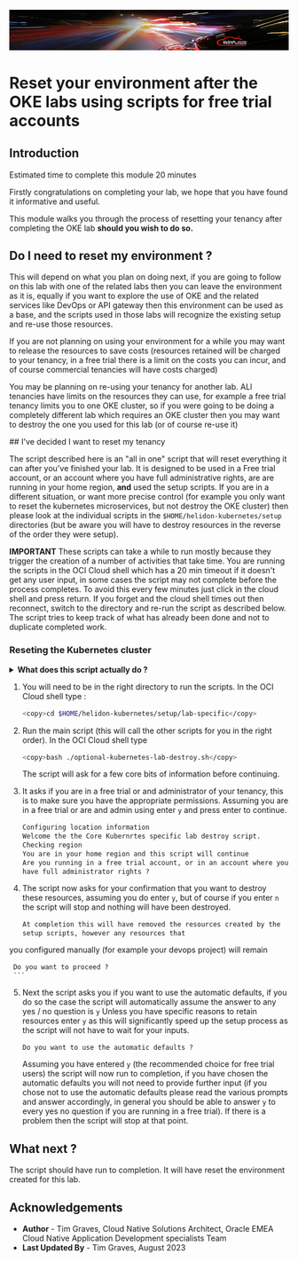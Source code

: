 ![](../../images/customer.logo2.png)

# Reset your environment after the OKE labs using scripts for free trial accounts

## Introduction

Estimated time to complete this module 20 minutes

Firstly congratulations on completing your lab, we hope that you have found it informative and useful.

This module walks you through the process of resetting your tenancy after completing the OKE lab **should you wish to do so.**

## Do I need to reset my environment ?

This will depend on what you plan on doing next, if you are going to follow on this lab with one of the related labs then you can leave the environment as it is, equally if you want to explore the use of OKE and the related services like DevOps or API gateway then this environment can be used as a base, and the scripts used in those labs will recognize the existing setup and re-use those resources.

If you are not planning on using your environment for a while you may want to release the resources to save costs (resources retained will be charged to your tenancy, in a free trial there is a limit on the costs you can incur, and of course commercial tenancies will have costs charged)

You may be planning on re-using your tenancy for another lab. ALl tenancies have limits on the resources they can use, for example a free trial tenancy limits you to one OKE cluster, so if you were going to be doing a completely different lab which requires an OKE cluster then you may want to destroy the one you used for this lab (or of course re-use it)

## I've decided I want to reset my tenancy

The script described here is an  "all in one" script that will reset everything it can after you've finished your lab. It is designed to be used in a Free trial account, or an account where you have full administrative rights, are are running in your home region, **and** used the setup scripts. If you are in a different situation,  or want more precise control (for example you only want to reset the kubernetes microservices, but not destroy the OKE cluster) then please look at the individual scripts in the `$HOME/helidon-kubernetes/setup` directories (but be aware you will have to destroy resources in the reverse of the order they were setup).

**IMPORTANT** These scripts can take a while to run mostly because they trigger the creation of a number of activities that take time. You are running the scripts in the OCI Cloud shell which has a 20 min timeout if it doesn't get any user input, in some cases the script may not complete before the process completes. To avoid this every few minutes just click in the cloud shell and press return. If you forget and the cloud shell times out then reconnect, switch to the directory and re-run the script as described below. The script tries to keep track of what has already been done and not to duplicate completed work.

### Reseting the Kubernetes cluster

<details><summary><b>What does this script actually do ?</b></summary> 

This script will perform the following tasks, where possible you have already used the setup script to do a task then the resource will be re-used.

  - It will attempt to delete any namespaces setup in the optional labs (monitoring, logging and linkerd)
  - It will attempt to delete any namespaces setup in the kubernetes core (ingress-nginx)
  - Delete the microservices images and repos in OCIR
  - Delete the auth token created to access OCIR (it will not logout of docker though)
  - Reset the Kubernetes configuration files (ingress rules, config info etc.)
  - Terminate the Kubernetes cluster
  - Terminate the database and destroy test data
  - Attempt to remove your working a compartment (this will fail if it contains resources you've created)
  - Remove gathered basic information such as your initials
  - Remove the downloaded step certificate manager and certificates it's generated
  
Note that if a resource was reused (for example the database) then it will not delete those resources.

In some situations the compartment cannot be deleted, this is because some resources are destroyed in the background, of in some cases are scheduled for later deletion, and a compartment cannot be deleted while it contains existing resources (even if they are going through their deletion process)

</details>

1.  You will need to be in the right directory to run the scripts. In the OCI Cloud shell type :
  
    ```bash
    <copy>cd $HOME/helidon-kubernetes/setup/lab-specific</copy>
    ```
   
2.  Run the main script (this will call the other scripts for you in the right order). In the OCI Cloud shell type
  
    ```bash
    <copy>bash ./optional-kubernetes-lab-destroy.sh</copy>
    ```
  
    The script will ask for a few core bits of information before continuing.
  
3.  It asks if you are in a free trial or and administrator of your tenancy, this is to make sure you have the appropriate permissions. Assuming you are in a free trial or are and admin using enter `y` and press enter to continue.

    ```text
    Configuring location information
    Welcome the the Core Kubernrtes specific lab destroy script.
    Checking region
    You are in your home region and this script will continue
    Are you running in a free trial account, or in an account where you have full administrator rights ?
    ```
    
4.  The script now asks for your confirmation that you want to destroy these resources, assuming you do enter `y`, but of course if you enter `n` the script will stop and nothing will have been destroyed.
  
     ```text
     At completion this will have removed the resources created by the setup scripts, however any resources that
you configured manually (for example your devops project) will remain

     Do you want to proceed ?
     ```
    
5.  Next the script asks you if you want to use the automatic defaults, if you do so the case the script will automatically assume the answer to any yes / no question is `y` Unless you have specific reasons to retain resources enter `y` as this will significantly speed up the setup process as the script will not have to wait for your inputs.

    ```text
    Do you want to use the automatic defaults ?
    ```

    Assuming you have entered `y` (the recommended choice for free trial users) the script will now run to completion, if you have chosen the automatic defaults you will not need to provide further input (if you chose not to use the automatic defaults please read the various prompts and answer accordingly, in general you should be able to answer `y` to every yes  no question if you are running in a free trial). If there is a problem then the script will stop at that point.
  
## What next ?

The script should have run to completion. It will have reset the environment created for this lab.

## Acknowledgements

* **Author** - Tim Graves, Cloud Native Solutions Architect, Oracle EMEA Cloud Native Application Development specialists Team
* **Last Updated By** - Tim Graves, August 2023